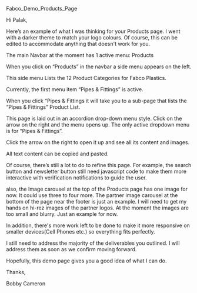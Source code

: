 Fabco_Demo_Products_Page

Hi Palak,

Here’s an example of what I was thinking for your Products page. I went with a darker theme to match your logo colours. Of course, this can be edited to accommodate anything that doesn't work for you.

The main Navbar at the moment has 1 active menu: Products

When you click on “Products” in the navbar a side menu appears on the left.

This side menu Lists the 12 Product Categories for Fabco Plastics.

Currently, the first menu item “Pipes & Fittings” is active.

When you click “Pipes & Fittings it will take you to a sub-page that lists the “Pipes & Fittings” Product List.

This page is laid out in an accordion drop-down menu style. Click on the arrow on the right and the menu opens up.
The only active dropdown menu is for “Pipes & Fittings”.

Click the arrow on the right to open it up and see all its content and images.

All text content can be copied and pasted.

Of course, there’s still a lot to do to refine this page. For example, the search button and newsletter button still need javascript code to make them
more interactive with verification notifications to guide the user. 

also, the Image carousel at the top of the Products page has one image for now. It could use three to four more. The partner image carousel at the bottom of the page near the footer is just an example.
I will need to get my hands on hi-rez images of the partner logos. At the moment the images are too small and blurry. Just an example for now.

In addition, there's more work left to be done to make it more responsive on smaller devices(Cell Phones etc.) so everything fits perfectly.  

I still need to address the majority of the deliverables you outlined. I will address them as soon as 
we confirm moving forward. 

Hopefully, this demo page gives you a good idea of what I can do.

Thanks,

Bobby Cameron

